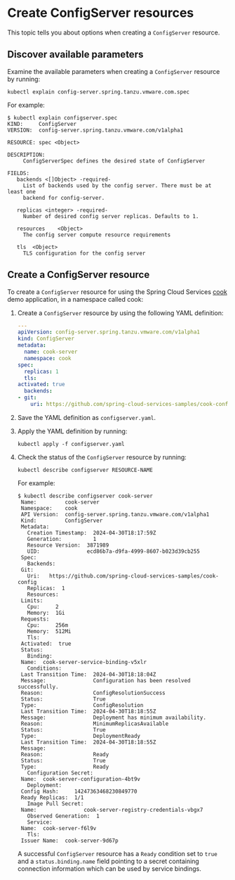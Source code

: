 # Create ConfigServer resources

This topic tells you about options when creating a `ConfigServer` resource.

## <a id="discover-params"></a> Discover available parameters

Examine the available parameters when creating a `ConfigServer` resource by running:

```console
kubectl explain config-server.spring.tanzu.vmware.com.spec
```

For example:

```console
$ kubectl explain configserver.spec
KIND:     ConfigServer
VERSION:  config-server.spring.tanzu.vmware.com/v1alpha1

RESOURCE: spec <Object>

DESCRIPTION:
     ConfigServerSpec defines the desired state of ConfigServer

FIELDS:
   backends	<[]Object> -required-
     List of backends used by the config server. There must be at least one
     backend for config-server.

   replicas	<integer> -required-
     Number of desired config server replicas. Defaults to 1.

   resources	<Object>
     The config server compute resource requirements

   tls	<Object>
     TLS configuration for the config server
```

## <a id="create-configserver"></a> Create a ConfigServer resource

To create a `ConfigServer` resource for using the Spring Cloud Services [cook](https://github.com/spring-cloud-services-samples/cook)
 demo application, in a namespace called cook:

1. Create a `ConfigServer` resource by using the following YAML definition:

    ```yaml
    ---
    apiVersion: config-server.spring.tanzu.vmware.com/v1alpha1
    kind: ConfigServer
    metadata:
      name: cook-server
      namespace: cook
    spec:
      replicas: 1
      tls:
	activated: true
      backends:
	- git:
	    uri: https://github.com/spring-cloud-services-samples/cook-config
    ```

1. Save the YAML definition as `configserver.yaml`.

1. Apply the YAML definition by running:

   ```console
   kubectl apply -f configserver.yaml
   ```

1. Check the status of the `ConfigServer` resource by running:

   ```console
   kubectl describe configserver RESOURCE-NAME
   ```

   For example:

   ```console
   $ kubectl describe configserver cook-server
    Name:         cook-server
    Namespace:    cook
    API Version:  config-server.spring.tanzu.vmware.com/v1alpha1
    Kind:         ConfigServer
    Metadata:
      Creation Timestamp:  2024-04-30T18:17:59Z
      Generation:          1
      Resource Version:  3871989
      UID:               ecd86b7a-d9fa-4999-8607-b023d39cb255
    Spec:
      Backends:
	Git:
	  Uri:   https://github.com/spring-cloud-services-samples/cook-config
      Replicas:  1
      Resources:
	Limits:
	  Cpu:     2
	  Memory:  1Gi
	Requests:
	  Cpu:     256m
	  Memory:  512Mi
      Tls:
	Activated:  true
    Status:
      Binding:
	Name:  cook-server-service-binding-v5xlr
      Conditions:
	Last Transition Time:  2024-04-30T18:18:04Z
	Message:               Configuration has been resolved successfully.
	Reason:                ConfigResolutionSuccess
	Status:                True
	Type:                  ConfigResolution
	Last Transition Time:  2024-04-30T18:18:55Z
	Message:               Deployment has minimum availability.
	Reason:                MinimumReplicasAvailable
	Status:                True
	Type:                  DeploymentReady
	Last Transition Time:  2024-04-30T18:18:55Z
	Message:               
	Reason:                Ready
	Status:                True
	Type:                  Ready
      Configuration Secret:
	Name:  cook-server-configuration-4bt9v
      Deployment:
	Config Hash:     14247363468230849770
	Ready Replicas:  1/1
      Image Pull Secret:
	Name:               cook-server-registry-credentials-vbgx7
      Observed Generation:  1
      Service:
	Name:  cook-server-f6l9v
      Tls:
	Issuer Name:  cook-server-9d67p
   ```

   A successful `ConfigServer` resource has a `Ready` condition set to `true` and a
   `status.binding.name` field pointing to a secret containing connection information 
   which can be used by service bindings. 
